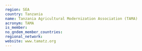 ```yaml
---
region: SEA
country: Tanzania
name: Tanzania Agricultural Modernization Association (TAMA)
acronym: TAMA
is_member: 
no_gndem_member_countries: 
regional_network: 
website: www.tamatz.org
---
```

